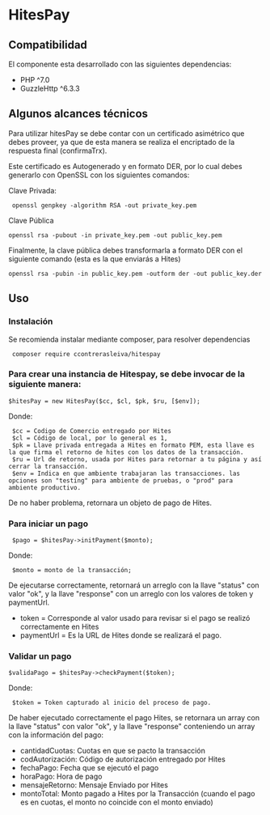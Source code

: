 # HitesPay

## Compatibilidad
El componente esta desarrollado con las siguientes dependencias:

* PHP ^7.0
* GuzzleHttp ^6.3.3

## Algunos alcances técnicos

Para utilizar hitesPay se debe contar con un certificado asimétrico que debes proveer, ya que de esta manera se realiza el encriptado de la respuesta final (confirmaTrx).

Este certificado es Autogenerado y en formato DER, por lo cual debes generarlo con OpenSSL con los siguientes comandos:

Clave Privada:

     openssl genpkey -algorithm RSA -out private_key.pem
  
Clave Pública

    openssl rsa -pubout -in private_key.pem -out public_key.pem

Finalmente, la clave pública debes transformarla a formato DER con el siguiente comando (esta es la que enviarás a Hites)

    openssl rsa -pubin -in public_key.pem -outform der -out public_key.der

## Uso

### Instalación

Se recomienda instalar mediante composer, para resolver dependencias

     composer require ccontrerasleiva/hitespay

### Para crear una instancia de Hitespay, se debe invocar de la siguiente manera:

    $hitesPay = new HitesPay($cc, $cl, $pk, $ru, [$env]);

Donde:

     $cc = Codigo de Comercio entregado por Hites
     $cl = Código de local, por lo general es 1,
     $pk = Llave privada entregada a Hites en formato PEM, esta llave es la que firma el retorno de hites con los datos de la transacción.
     $ru = Url de retorno, usada por Hites para retornar a tu página y así cerrar la transacción.
     $env = Indica en que ambiente trabajaran las transacciones. las opciones son "testing" para ambiente de pruebas, o "prod" para ambiente productivo.

De no haber problema, retornara un objeto de pago de Hites.

### Para iniciar un pago

     $pago = $hitesPay->initPayment($monto);

Donde:

     $monto = monto de la transacción;
 
De ejecutarse correctamente, retornará un arreglo con la llave "status" con valor "ok", y la llave "response" con un arreglo con los valores de token y paymentUrl.

   * token = Corresponde al valor usado para revisar si el pago se realizó correctamente en Hites
   * paymentUrl = Es la URL de Hites donde se realizará el pago.

### Validar un pago

    $validaPago = $hitesPay->checkPayment($token);

Donde:
     
     $token = Token capturado al inicio del proceso de pago.

De haber ejecutado correctamente el pago Hites, se retornara un array con la llave "status" con valor "ok", y la llave "response" conteniendo un array con la información del pago:
  
  * cantidadCuotas: Cuotas en que se pacto la transacción
  * codAutorización: Código de autorización entregado por Hites
  * fechaPago: Fecha que se ejecutó el pago
  * horaPago: Hora de pago
  * mensajeRetorno: Mensaje Enviado por Hites
  * montoTotal: Monto pagado a Hites por la Transacción (cuando el pago es en cuotas, el monto no coincide con el monto enviado)
  
 
